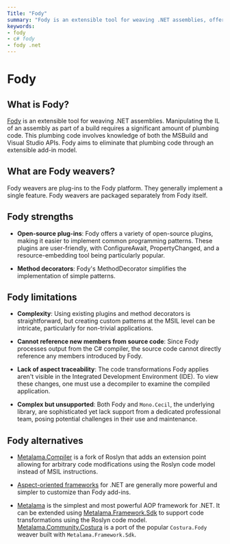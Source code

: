 ```yaml
---
Title: "Fody"
summary: "Fody is an extensible tool for weaving .NET assemblies, offering open-source plugins and method decorators but has limitations in complexity and traceability."
keywords:
- fody
- c# fody
- fody .net
---
```


# Fody

## What is Fody?

[Fody](https://github.com/Fody/Fody) is an extensible tool for weaving .NET assemblies. Manipulating the IL of an
assembly as part of a build requires a significant amount of plumbing code. This plumbing code involves knowledge of
both the MSBuild and Visual Studio APIs. Fody aims to eliminate that plumbing code through an extensible add-in model.

## What are Fody weavers?

Fody weavers are plug-ins to the Fody platform. They generally implement a single feature. Fody weavers are packaged
separately from Fody itself.

## Fody strengths

- **Open-source plug-ins**: Fody offers a variety of open-source plugins, making it easier to implement common
  programming patterns. These plugins are user-friendly, with ConfigureAwait, PropertyChanged, and a resource-embedding
  tool being particularly popular.

- **Method decorators**: Fody's MethodDecorator simplifies the implementation of simple patterns.

## Fody limitations

- **Complexity**: Using existing plugins and method decorators is straightforward, but creating custom patterns at the
  MSIL level can be intricate, particularly for non-trivial applications.

- **Cannot reference new members from source code**: Since Fody processes output from the C# compiler, the source code
  cannot directly reference any members introduced by Fody.

- **Lack of aspect traceability**: The code transformations Fody applies aren't visible in the Integrated Development
  Environment (IDE). To view these changes, one must use a decompiler to examine the compiled application.

- **Complex but unsupported**: Both Fody and `Mono.Cecil`, the underlying library, are sophisticated yet lack support
  from a dedicated professional team, posing potential challenges in their use and maintenance.

## Fody alternatives

- [Metalama.Compiler](https://github.com/postsharp/Metalama.Compiler) is a fork of Roslyn that adds an extension point
  allowing for arbitrary code modifications using the Roslyn code model instead of MSIL instructions.

- [Aspect-oriented frameworks](aspect-oriented-programming) for .NET are generally more powerful and simpler to
  customize than Fody add-ins.

- [Metalama](/metalama) is the simplest and most powerful AOP framework for .NET. It can be extended
  using [Metalama.Framework.Sdk](https://doc.postsharp.net/metalama/conceptual/sdk) to support code transformations
  using the Roslyn code
  model. [Metalama.Community.Costura](https://github.com/postsharp/Metalama.Community/tree/release/2024.2/src/Metalama.Community.Costura)
  is a port of the popular `Costura.Fody` weaver built with `Metalama.Framework.Sdk`.
